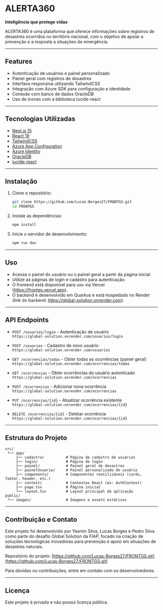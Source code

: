 # ALERTA360

**Inteligência que protege vidas**

ALERTA360 é uma plataforma que oferece informações sobre registros de desastres ocorridos no território nacional, com o objetivo de apoiar a prevenção e a resposta a situações de emergência.

---

## Features

- Autenticação de usuários e painel personalizado
- Painel geral com registros de desastres
- Interface responsiva utilizando TailwindCSS
- Integração com Azure SDK para configuração e identidade
- Conexão com banco de dados OracleDB
- Uso de ícones com a biblioteca lucide-react

---

## Tecnologias Utilizadas

- [Next.js 15](https://nextjs.org/)
- [React 19](https://reactjs.org/)
- [TailwindCSS](https://tailwindcss.com/)
- [Azure App Configuration](https://www.npmjs.com/package/@azure/app-configuration)
- [Azure Identity](https://www.npmjs.com/package/@azure/identity)
- [OracleDB](https://www.npmjs.com/package/oracledb)
- [lucide-react](https://www.npmjs.com/package/lucide-react)

---

## Instalação

1. Clone o repositório:
   ```bash
   git clone https://github.com/Lucas-Borges27/FRONTGS.git
   cd FRONTGS
   ```

2. Instale as dependências:
   ```bash
   npm install
   ```

3. Inicie o servidor de desenvolvimento:
   ```bash
   npm run dev
   ```

---

## Uso

- Acesse o painel do usuário ou o painel geral a partir da página inicial.
- Utilize as páginas de login e cadastro para autenticação.
- O frontend está disponível para uso via Vercel (https://frontgs.vercel.app).
- O backend é desenvolvido em Quarkus e está hospedado no Render (link do backend: https://global-solution.onrender.com).

---

## API Endpoints

- `POST /usuarios/login` - Autenticação de usuário  
  `https://global-solution.onrender.com/usuarios/login`

- `POST /usuarios` - Cadastro de novo usuário  
  `https://global-solution.onrender.com/usuarios`

- `GET /ocorrencias/todas` - Obter todas as ocorrências (painel geral)  
  `https://global-solution.onrender.com/ocorrencias/todas`

- `GET /ocorrencias` - Obter ocorrências do usuário autenticado  
  `https://global-solution.onrender.com/ocorrencias`

- `POST /ocorrencias` - Adicionar nova ocorrência  
  `https://global-solution.onrender.com/ocorrencias`

- `PUT /ocorrencias/{id}` - Atualizar ocorrência existente  
  `https://global-solution.onrender.com/ocorrencias/{id}`

- `DELETE /ocorrencias/{id}` - Deletar ocorrência  
  `https://global-solution.onrender.com/ocorrencias/{id}`

---

## Estrutura do Projeto

```
src/
 └── app/
     ├── cadastro/          # Página de cadastro de usuários
     ├── login/             # Página de login
     ├── painel/            # Painel geral de desastres
     ├── painelUsuario/     # Painel personalizado do usuário
     ├── components/        # Componentes reutilizáveis (cards, footer, header, etc.)
     ├── context/           # Contextos React (ex: AuthContext)
     ├── page.tsx           # Página inicial
     └── layout.tsx         # Layout principal da aplicação
public/
 └── images/                # Imagens e assets estáticos
```
---

## Contribuição e Contato

Este projeto foi desenvolvido por Yasmin Silva, Lucas Borges e Pedro Silva como parte do desafio Global Solution da FIAP, focado na criação de soluções tecnológicas inovadoras para prevenção e apoio em situações de desastres naturais.

Repositório do projeto: [https://github.com/Lucas-Borges27/FRONTGS.git](https://github.com/Lucas-Borges27/FRONTGS.git)

Para dúvidas ou contribuições, entre em contato com os desenvolvedores.

---

## Licença

Este projeto é privado e não possui licença pública.

